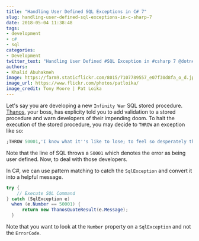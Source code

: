 ```yaml
---
title: "Handling User Defined SQL Exceptions in C# 7"
slug: handling-user-defined-sql-exceptions-in-c-sharp-7
date: 2018-05-04 11:38:48
tags:
- development
- c#
- sql
categories:
- Development
twitter_text: "Handling User Defined #SQL Exception in #csharp 7 @dotnet"
authors: 
- Khalid Abuhakmeh
image: https://farm9.staticflickr.com/8015/7107789557_e07f30d8fa_o_d.jpg
image_url: https://www.flickr.com/photos/patloika/
image_credit: Tony Moore | Pat Loika
---
```


Let's say you are developing a new `Infinity War` SQL stored procedure. [Thanos](https://en.wikipedia.org/wiki/Thanos), your boss, has explicity told you to add validation to a stored procedure and warn developers of their impending doom. To halt the execution of the stored procedure, you may decide to `THROW` an exception like so:

```sql
;THROW 50001,'I know what it''s like to lose; to feel so desperately that you''re right, yet fail all the same.',1;
```

Note that the line of SQL throws a `50001` which denotes the error as being user defined. Now, to deal with those developers.

In C#, we can use pattern matching to catch the `SqlException` and convert it into a helpful message.

```csharp
try {
    // Execute SQL Command
} catch (SqlException e) 
  when (e.Number == 50001) {
      return new ThanosQuoteResult(e.Message);
  }
```

Note that you want to look at the `Number` property on a `SqlException` and not the `ErrorCode`.